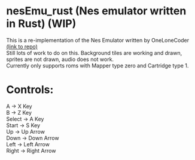 # nesEmu_rust (Nes emulator written in Rust) (WIP)

This is a re-implementation of the Nes Emulator written by OneLoneCoder [(link to repo)](https://github.com/OneLoneCoder/olcNES/)  
Still lots of work to do on this. Background tiles are working and drawn, sprites are not drawn, audio does not work.  
Currently only supports roms with Mapper type zero and Cartridge type 1.   

# Controls:  
A -> X Key  
B -> Z Key  
Select -> A Key  
Start -> S Key  
Up -> Up Arrow  
Down -> Down Arrow  
Left -> Left Arrow  
Right -> Right Arrow  
